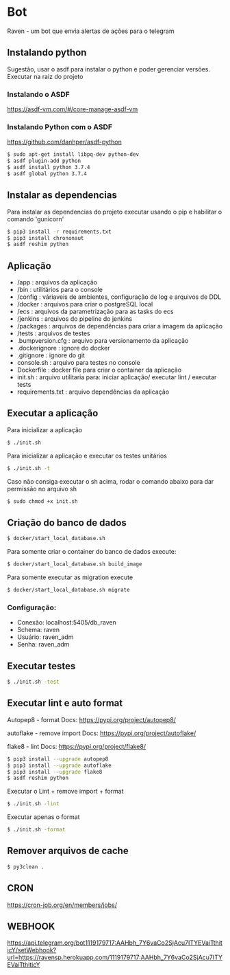 
# Bot

Raven - um bot que envia alertas de ações para o telegram

## Instalando python 

Sugestão, usar o asdf para instalar o python e poder gerenciar versões. Executar na raiz do projeto

### Instalando o ASDF

https://asdf-vm.com/#/core-manage-asdf-vm

### Instalando Python com o ASDF

https://github.com/danhper/asdf-python


```bash
$ sudo apt-get install libpq-dev python-dev
$ asdf plugin-add python 
$ asdf install python 3.7.4
$ asdf global python 3.7.4
```

## Instalar as dependencias 

Para instalar as dependencias do projeto executar usando o pip e habilitar o comando 'gunicorn'

```bash
$ pip3 install -r requirements.txt
$ pip3 install chrononaut
$ asdf reshim python
```

## Aplicação
- /app : arquivos da aplicação
- /bin : utilitários para o console
- /config : váriaveis de ambientes, configuração de log e arquivos de DDL
- /docker : arquivos para criar o postgreSQL local
- /ecs : arquivos da parametrização para as tasks do ecs
- /jenkins : arquivos do pipeline do jenkins
- /packages : arquivos de dependências para criar a imagem da aplicação
- /tests : arquivos de testes
- .bumpversion.cfg : arquivo para versionamento da aplicação
- .dockerignore : ignore do docker
- .gitignore : ignore do git
- console.sh : arquivo para testes no console
- Dockerfile : docker file para criar o container da aplicação
- init.sh : arquivo utilitaria para: iniciar aplicação/ executar lint / executar tests
- requirements.txt : arquivo dependências da aplicação

## Executar a aplicação

Para inicializar a aplicação

```bash
$ ./init.sh
```

Para inicializar a aplicação e executar os testes unitários

```bash
$ ./init.sh -t
```

Caso não consiga executar o sh acima, rodar o comando abaixo para dar permissão no arquivo sh

```bash
$ sudo chmod +x init.sh
```


## Criação do banco de dados

```bash
$ docker/start_local_database.sh 
```

Para somente criar o container do banco de dados execute:

```bash
$ docker/start_local_database.sh build_image

```

Para somente executar as migration execute 

```bash
$ docker/start_local_database.sh migrate
```

### Configuração:
 - Conexão: localhost:5405/db_raven
 - Schema: raven
 - Usuário: raven_adm
 - Senha: raven_adm


## Executar testes

```bash
$ ./init.sh -test
```

## Executar lint e auto format

Autopep8 - format
Docs: https://pypi.org/project/autopep8/

autoflake - remove import
Docs: https://pypi.org/project/autoflake/

flake8 - lint
Docs: https://pypi.org/project/flake8/


```bash
$ pip3 install --upgrade autopep8
$ pip3 install --upgrade autoflake
$ pip3 install --upgrade flake8
$ asdf reshim python
```

Executar o Lint + remove import + format

```bash
$ ./init.sh -lint
```

Executar apenas o format

```bash
$ ./init.sh -format
```

## Remover arquivos de cache

```bash
$ py3clean .
```


## CRON 

https://cron-job.org/en/members/jobs/

## WEBHOOK

https://api.telegram.org/bot1119179717:AAHbh_7Y6vaCo2SjAcu7ITYEVaiTthiticY/setWebhook?url=https://ravensp.herokuapp.com/1119179717:AAHbh_7Y6vaCo2SjAcu7ITYEVaiTthiticY